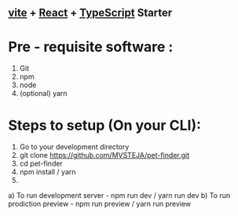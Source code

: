 ## [vite](https://vitejs.dev/) + [React](https://reactjs.org/) + [TypeScript](https://www.typescriptlang.org/) Starter

# Pre - requisite software :

1. Git
2. npm
3. node
4. (optional) yarn

# Steps to setup (On your CLI):

1. Go to your development directory
2. git clone https://github.com/MVSTEJA/pet-finder.git
3. cd pet-finder
4. npm install / yarn
5. 
  a) To run development server - npm run dev / yarn run dev
  b) To run prodiction preview - npm run preview / yarn run preview
